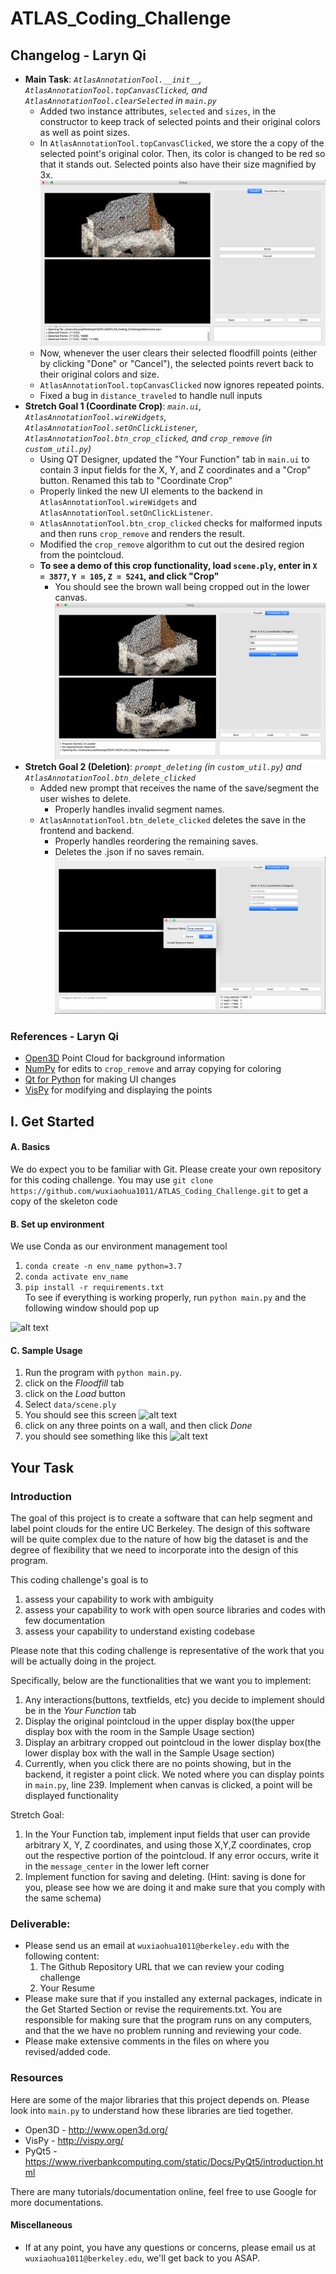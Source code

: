 # ATLAS_Coding_Challenge
## Changelog - Laryn Qi
- **Main Task**: *`AtlasAnnotationTool.__init__`, `AtlasAnnotationTool.topCanvasClicked`, and `AtlasAnnotationTool.clearSelected` in `main.py`*
  -  Added two instance attributes, `selected` and `sizes`, in the constructor to keep track of selected points and their original colors as well as point sizes.
  -  In `AtlasAnnotationTool.topCanvasClicked`, we store the a copy of the selected point's original color. Then, its color is changed to be red so that it stands out. Selected points also have their size magnified by 3x.
    ![selected_enlarged](./screenshots/selected_enlarged.png "selected_enlarged.png")
  -  Now, whenever the user clears their selected floodfill points (either by clicking "Done" or "Cancel"), the selected points revert back to their original colors and size.
  - `AtlasAnnotationTool.topCanvasClicked` now ignores repeated points.
  - Fixed a bug in `distance_traveled` to handle null inputs
- **Stretch Goal 1 (Coordinate Crop)**: *`main.ui`, `AtlasAnnotationTool.wireWidgets`, `AtlasAnnotationTool.setOnClickListener`, `AtlasAnnotationTool.btn_crop_clicked`, and `crop_remove` (in `custom_util.py`)*
  - Using QT Designer, updated the "Your Function" tab in `main.ui` to contain 3 input fields for the X, Y, and Z coordinates and a "Crop" button. Renamed this tab to "Coordinate Crop"
  - Properly linked the new UI elements to the backend in `AtlasAnnotationTool.wireWidgets` and `AtlasAnnotationTool.setOnClickListener`.
  - `AtlasAnnotationTool.btn_crop_clicked` checks for malformed inputs and then runs `crop_remove` and renders the result.
  - Modified the `crop_remove` algorithm to cut out the desired region from the pointcloud.
  - **To see a demo of this crop functionality, load `scene.ply`, enter in `X = 3877`, `Y = 105`, `Z = 5241`, and click "Crop"**
    - You should see the brown wall being cropped out in the lower canvas.
    ![coordinate_crop](./screenshots/coordinate_crop.png "coordinate_crop.png")
- **Stretch Goal 2 (Deletion)**: *`prompt_deleting` (in `custom_util.py`) and `AtlasAnnotationTool.btn_delete_clicked`*
  - Added new prompt that receives the name of the save/segment the user wishes to delete.
    - Properly handles invalid segment names.
  - `AtlasAnnotationTool.btn_delete_clicked` deletes the save in the frontend and backend.
    - Properly handles reordering the remaining saves.
    - Deletes the .json if no saves remain.
    ![delete_fail](./screenshots/delete_fail.png "delete_fail.png")

### References - Laryn Qi
- [Open3D](http://www.open3d.org/docs/release/tutorial/Basic/pointcloud.html) Point Cloud for background information
- [NumPy](https://numpy.org/doc/) for edits to `crop_remove` and array copying for coloring
- [Qt for Python](https://doc.qt.io/qtforpython/) for making UI changes
- [VisPy](http://vispy.org/visuals.html) for modifying and displaying the points

## I. Get Started
#### A. Basics
We do expect you to be familiar with Git. Please create your own repository for this coding challenge.
You may use 
`git clone https://github.com/wuxiaohua1011/ATLAS_Coding_Challenge.git` to get a copy of the skeleton code
#### B. Set up environment
We use Conda as our environment management tool
1. `conda create -n env_name python=3.7`
2. `conda activate env_name`
3. `pip install -r requirements.txt` \
To see if everything is working properly, run
`python main.py` and the following window should pop up

![alt text](./screenshots/startup_panel.png "startup_panel.png")

#### C. Sample Usage
1. Run the program with `python main.py`.
2. click on the *Floodfill* tab
3. click on the *Load* button
4. Select `data/scene.ply`
5. You should see this screen
![alt text](./screenshots/load.png "load.png")
6. click on any three points on a wall, and then click *Done*
7. you should see something like this
![alt text](./screenshots/floodfill.png "floodfill.png")

## Your Task
### Introduction
The goal of this project is to create a software that can help segment and label point clouds for the entire UC Berkeley. The design of this software will be quite complex due to the nature of how big the dataset is and the degree of flexibility that we need to incorporate into the design of this program. 

This coding challenge's goal is to 
1. assess your capability to work with ambiguity
2. assess your capability to work with open source libraries and codes with few documentation
3. assess your capability to understand existing codebase


Please note that this coding challenge is representative of the work that you will be actually doing in the project.

Specifically, below are the functionalities that we want you to implement:

1. Any interactions(buttons, textfields, etc) you decide to implement should be in the *Your Function* tab
2. Display the original pointcloud in the upper display box(the upper display box with the room in the Sample Usage section)
3. Display an arbitrary cropped out pointcloud in the lower display box(the lower display box with the wall in the Sample Usage section)
4. Currently, when you click there are no points showing, but in the backend, it register a point click. We noted where you can display points in `main.py`, line 239. Implement when canvas is clicked, a point will be displayed functionality 

Stretch Goal:
1. In the Your Function tab, implement input fields that user can provide arbitrary X, Y, Z coordinates, and using those X,Y,Z coordinates, crop out the respective portion of the pointcloud. If any error occurs, write it in the `message_center` in the lower left corner
2. Implement function for saving and deleting. (Hint: saving is done for you, please see how we are doing it and make sure that you comply with the same schema)

### Deliverable:
- Please send us an email at `wuxiaohua1011@berkeley.edu` with the following content:
    1. The Github Repository URL that we can review your coding challenge
    2. Your Resume
- Please make sure that if you installed any external packages, indicate in the Get Started Section or revise the requirements.txt. You are responsible for making sure that the program runs on any computers, and that the we have no problem running and reviewing your code.
- Please make extensive comments in the files on where you revised/added code.

### Resources
Here are some of the major libraries that this project depends on. Please look into `main.py` to understand how these libraries are tied together.
- Open3D - http://www.open3d.org/ 
- VisPy - http://vispy.org/
- PyQt5 - https://www.riverbankcomputing.com/static/Docs/PyQt5/introduction.html

There are many tutorials/documentation online, feel free to use Google for more documentations.

#### Miscellaneous
- If at any point, you have any questions or concerns, please email us at `wuxiaohua1011@berkeley.edu`, we'll get back to you ASAP.
